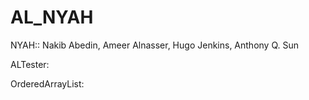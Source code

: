 # AL_NYAH
NYAH:: Nakib Abedin, Ameer Alnasser, Hugo Jenkins, Anthony Q. Sun

ALTester:

OrderedArrayList:
